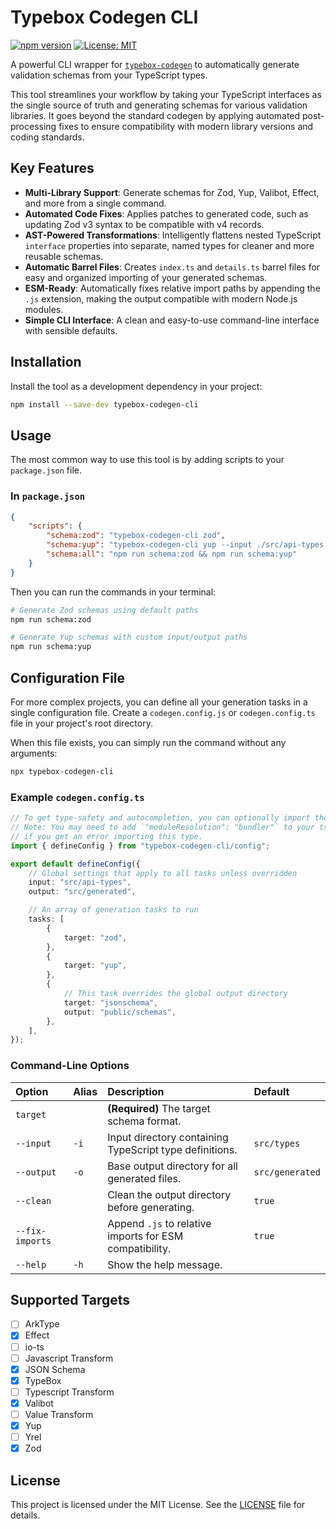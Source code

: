 # Typebox Codegen CLI

[![npm version](https://img.shields.io/npm/v/@oddlaceguy49/typebox-codegen-cli.svg?style=flat-square)](https://www.npmjs.com/package/typebox-codegen-cli)
[![License: MIT](https://img.shields.io/badge/License-MIT-yellow.svg?style=flat-square)](https://opensource.org/licenses/MIT)

A powerful CLI wrapper for [`typebox-codegen`](https://github.com/sinclairzx87/typebox-codegen) to automatically generate validation schemas from your TypeScript types.

This tool streamlines your workflow by taking your TypeScript interfaces as the single source of truth and generating schemas for various validation libraries. It goes beyond the standard codegen by applying automated post-processing fixes to ensure compatibility with modern library versions and coding standards.

## Key Features

-   **Multi-Library Support**: Generate schemas for Zod, Yup, Valibot, Effect, and more from a single command.
-   **Automated Code Fixes**: Applies patches to generated code, such as updating Zod v3 syntax to be compatible with v4 records.
-   **AST-Powered Transformations**: Intelligently flattens nested TypeScript `interface` properties into separate, named types for cleaner and more reusable schemas.
-   **Automatic Barrel Files**: Creates `index.ts` and `details.ts` barrel files for easy and organized importing of your generated schemas.
-   **ESM-Ready**: Automatically fixes relative import paths by appending the `.js` extension, making the output compatible with modern Node.js modules.
-   **Simple CLI Interface**: A clean and easy-to-use command-line interface with sensible defaults.

## Installation

Install the tool as a development dependency in your project:

```bash
npm install --save-dev typebox-codegen-cli
```

## Usage

The most common way to use this tool is by adding scripts to your `package.json` file.

### In `package.json`

```json
{
    "scripts": {
        "schema:zod": "typebox-codegen-cli zod",
        "schema:yup": "typebox-codegen-cli yup --input ./src/api-types --output ./src/generated-schemas",
        "schema:all": "npm run schema:zod && npm run schema:yup"
    }
}
```

Then you can run the commands in your terminal:

```bash
# Generate Zod schemas using default paths
npm run schema:zod

# Generate Yup schemas with custom input/output paths
npm run schema:yup
```

## Configuration File

For more complex projects, you can define all your generation tasks in a single configuration file. Create a `codegen.config.js` or `codegen.config.ts` file in your project's root directory.

When this file exists, you can simply run the command without any arguments:

```bash
npx typebox-codegen-cli
```

### Example `codegen.config.ts`

```typescript
// To get type-safety and autocompletion, you can optionally import the helper
// Note: You may need to add `"moduleResolution": "bundler"` to your tsconfig.json
// if you get an error importing this type.
import { defineConfig } from "typebox-codegen-cli/config";

export default defineConfig({
    // Global settings that apply to all tasks unless overridden
    input: "src/api-types",
    output: "src/generated",

    // An array of generation tasks to run
    tasks: [
        {
            target: "zod",
        },
        {
            target: "yup",
        },
        {
            // This task overrides the global output directory
            target: "jsonschema",
            output: "public/schemas",
        },
    ],
});
```

### Command-Line Options

| Option          | Alias | Description                                             | Default         |
| :-------------- | :---- | :------------------------------------------------------ | :-------------- |
| `target`        |       | **(Required)** The target schema format.                |                 |
| `--input`       | `-i`  | Input directory containing TypeScript type definitions. | `src/types`     |
| `--output`      | `-o`  | Base output directory for all generated files.          | `src/generated` |
| `--clean`       |       | Clean the output directory before generating.           | `true`          |
| `--fix-imports` |       | Append `.js` to relative imports for ESM compatibility. | `true`          |
| `--help`        | `-h`  | Show the help message.                                  |                 |

## Supported Targets

-   [ ] ArkType
-   [x] Effect
-   [ ] io-ts
-   [ ] Javascript Transform
-   [x] JSON Schema
-   [x] TypeBox
-   [ ] Typescript Transform
-   [x] Valibot
-   [ ] Value Transform
-   [x] Yup
-   [ ] Yrel
-   [x] Zod

## License

This project is licensed under the MIT License. See the [LICENSE](LICENSE) file for details.
